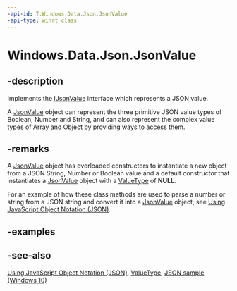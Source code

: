 ```yaml
---
-api-id: T:Windows.Data.Json.JsonValue
-api-type: winrt class
---
```


<!-- Class syntax.
public class JsonValue : Windows.Data.Json.IJsonValue, Windows.Foundation.IStringable
-->

# Windows.Data.Json.JsonValue

## -description
Implements the [IJsonValue](ijsonvalue.md) interface which represents a JSON value.

A [JsonValue](jsonvalue.md) object can represent the three primitive JSON value types of Boolean, Number and String, and can also represent the complex value types of Array and Object by providing ways to access them.

## -remarks
A [JsonValue](jsonvalue.md) object has overloaded constructors to instantiate a new object from a JSON String, Number or Boolean value and a default constructor that instantiates a [JsonValue](jsonvalue.md) object with a [ValueType](ijsonvalue_valuetype.md) of **NULL**.

For an example of how these class methods are used to parse a number or string from a JSON string and convert it into a [JsonValue](jsonvalue.md) object, see [Using JavaScript Object Notation (JSON)](http://msdn.microsoft.com/library/94875e43-4e0c-499f-b409-317bcd306d3e).

## -examples

## -see-also
[Using JavaScript Object Notation (JSON)](http://msdn.microsoft.com/library/94875e43-4e0c-499f-b409-317bcd306d3e), [ValueType](ijsonvalue_valuetype.md), [JSON sample (Windows 10)](http://go.microsoft.com/fwlink/p/?LinkId=620556)